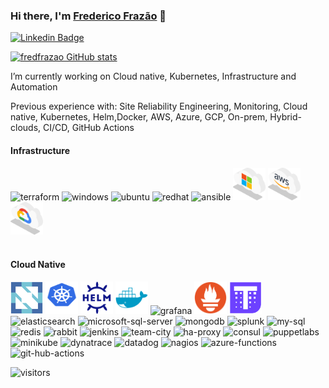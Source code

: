 ### Hi there, I'm [Frederico Frazão](https://www.linkedin.com/in/fredericofrazao/) 👋


[![Linkedin Badge](https://img.shields.io/badge/-LinkedIn-0e76a8?style=flat-square&logo=Linkedin&logoColor=white)](https://www.linkedin.com/in/fredericofrazao/)

[![fredfrazao GitHub stats](https://github-readme-stats.vercel.app/api?username=fredfrazao)](https://github.com/anuraghazra/github-readme-stats)

I’m currently working on Cloud native, Kubernetes, Infrastructure and Automation

Previous experience with: Site Reliability Engineering, Monitoring, Cloud native, Kubernetes, Helm,Docker, AWS, Azure, GCP, On-prem, Hybrid-clouds, CI/CD, GitHub Actions 

#### Infrastructure
<div align="left">
  <img alt="terraform" src="https://gist.githubusercontent.com/fsschmitt/bcc84df15bd1ec4dca8b6ec171f89d41/raw/terraform.png" width="52" height="52">
  <img alt="windows" src="https://cdn.jsdelivr.net/gh/devicons/devicon/icons/windows8/windows8-original.svg" width="52" height="52"/>
  <img alt="ubuntu" src="https://cdn.jsdelivr.net/gh/devicons/devicon/icons/ubuntu/ubuntu-plain.svg" width="52" height="52"/>
  <img alt="redhat" src="https://cdn.jsdelivr.net/gh/devicons/devicon/icons/redhat/redhat-original.svg" width="52" height="52"/>
  <img alt="ansible" src="https://gist.githubusercontent.com/fsschmitt/bcc84df15bd1ec4dca8b6ec171f89d41/raw/ansible.svg" width="52" height="52">
  <img alt="azure" src="https://raw.githubusercontent.com/fjudith/cloud-native-isometric-icons/master/png/cloud/azure_side-128.png" width="52" height="52">
  <img alt="aws" src="https://raw.githubusercontent.com/fjudith/cloud-native-isometric-icons/master/png/cloud/aws_side-128.png" width="52" height="52">
    <img alt="gcp" src="https://raw.githubusercontent.com/fjudith/cloud-native-isometric-icons/master/png/cloud/gcp_side-128.png" width="52" height="52">     
</div>
<br/>

#### Cloud Native
<div align="left">
  <img alt="cncf" src="https://raw.githubusercontent.com/cncf/artwork/master/other/cncf/icon/color/cncf-icon-color.svg" width="52" height="52">
  <img alt="kubernetes" src="https://raw.githubusercontent.com/cncf/artwork/master/projects/kubernetes/icon/color/kubernetes-icon-color.svg" width="52" height="52">
  <img alt="helm" src="https://raw.githubusercontent.com/cncf/artwork/master/projects/helm/icon/color/helm-icon-color.svg" width="52" height="52">
  <img alt="docker" src="https://raw.githubusercontent.com/devicons/devicon/master/icons/docker/docker-plain.svg" width="52" height="52">
  <img  alt="grafana" src="https://cdn.jsdelivr.net/gh/devicons/devicon/icons/grafana/grafana-original.svg" width="52" height="52"/>
  <img alt="prometheus" src="https://raw.githubusercontent.com/cncf/artwork/master/projects/prometheus/icon/color/prometheus-icon-color.svg" width="52" height="52">
  <img alt="thanos" src="https://raw.githubusercontent.com/cncf/artwork/master/projects/thanos/icon/color/thanos-icon-color.svg" width="52" height="52">
  <img alt="elasticsearch" src="https://gist.githubusercontent.com/fsschmitt/bcc84df15bd1ec4dca8b6ec171f89d41/raw/elasticsearch.svg" width="52" height="52">
  <img alt="microsoft-sql-server" src="https://landscape.cncf.io/logos/microsoft-sql-server.svg" width="52" height="52">
  <img alt="mongodb" src="https://landscape.cncf.io/logos/mongo-db.svg" width="52" height="52">
  <img alt="splunk" src="https://landscape.cncf.io/logos/splunk.svg" width="52" height="52">
   <img alt="my-sql" src="https://landscape.cncf.io/logos/my-sql.svg" width="52" height="52">
   <img alt="redis" src="https://landscape.cncf.io/logos/redis.svg" width="52" height="52">
   <img alt="rabbit" src="https://landscape.cncf.io/logos/rabbit-mq.svg" width="52" height="52">
   <img alt="jenkins" src="https://landscape.cncf.io/logos/jenkins.svg" width="52" height="52">
   <img alt="team-city" src="https://landscape.cncf.io/logos/team-city.svg" width="52" height="52">
   <img alt="ha-proxy" src="https://landscape.cncf.io/logos/ha-proxy.svg" width="52" height="52">
   <img alt="consul" src="https://landscape.cncf.io/logos/consul.svg" width="52" height="52">
   <img alt="puppetlabs" src="https://landscape.cncf.io/logos/puppetlabs-kubernetes.svg" width="52" height="52">
   <img alt="minikube" src="https://landscape.cncf.io/logos/minikube.svg" width="52" height="52">
   <img alt="dynatrace" src="https://landscape.cncf.io/logos/dynatrace.svg" width="52" height="52">
   <img alt="datadog" src="https://landscape.cncf.io/logos/datadog.svg" width="52" height="52">
   <img alt="nagios" src="https://landscape.cncf.io/logos/nagios.svg" width="52" height="52">
   <img alt="azure-functions" src="https://landscape.cncf.io/logos/azure-functions.svg" width="52" height="52">
   <img alt="git-hub-actions" src="https://landscape.cd.foundation/logos/git-hub-actions.svg" width="52" height="52">
          
</div>


![visitors](https://visitor-badge.glitch.me/badge?page_id=fredfrazao)

